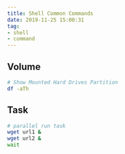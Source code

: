 ```yaml
---
title: Shell Common Commands
date: 2019-11-25 15:00:31
tag:
- shell
- command
---
```


## Volume

```bash
# Show Mounted Hard Drives Partition
df -aTh
```

## Task

```bash
# parallel run task
wget url1 &
wget url2 &
wait
```




<!--stackedit_data:
eyJoaXN0b3J5IjpbLTExOTYwNTg1MjIsLTMzNjA3MTIsMjEyNj
I1MDM3NywzNTkyODM5MDNdfQ==
-->